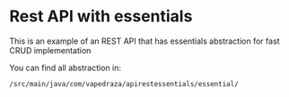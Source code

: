 # Rest API with essentials
<p>This is an example of an REST API that has essentials abstraction for fast CRUD implementation</p>
<p>You can find all abstraction in:</p>

```
/src/main/java/com/vapedraza/apirestessentials/essential/
```